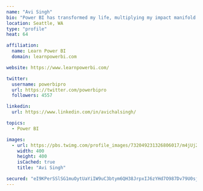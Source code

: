 ```yaml
---
name: "Avi Singh"
bio: "Power BI has transformed my life, multiplying my impact manifold. Now I am on a mission to spread the word and share the knowledge"
location: Seattle, WA
type: "profile"
heat: 64

affiliation:
  name: Learn Power BI
  domain: learnpowerbi.com

website: https://www.learnpowerbi.com/

twitter:
  username: powerbipro
  url: https://twitter.com/powerbipro
  followers: 4557

linkedin:
  url: https://www.linkedin.com/in/avichalsingh/

topics:
  - Power BI

images:
  - url: https://pbs.twimg.com/profile_images/732049231326806017/m4jUj2Lu_400x400.jpg
    width: 400
    height: 400
    isCached: true
    title: "Avi Singh"

secured: "eI9KPerSSlSG1muOytUaYiIW9uC3btym6QH38JrpxIJ6zYHd7O987Dv79U0sjMd44MukDZAZGFZtInRcmYdmn/9GZsJz3EQTWh6ydWHigDM6DMoJgI7ofRfGb8ck2jgGoj8wX1P6f8AhkQk/I5Jxnm6evrPklUqHIuyII53wjrSi0l/YacClTY4bVc5bxzGDt3Gds7JWBw9LJiKnzKW9tJX/6ckp269LMnJo1ZAgjeshgGGXXWE45WXEZi1eCMgoq6wZdyTHkuHOcQz1BCAz3FKZu2IKe/TQ36TPXJNJY4fO6KGByLKdXLFsLoW0l4jYJcvuO69UeDQltK+ZPWFhgKo0S0FxVnq40nLbCXfbZV6wZsCTls5rV36JUkdD5jEjB9GMkD5qnhP8sBPts5wwMqMCmxusLUVWWtySUBpUVJ4=;ZBSLKfuptUHAr59VETMeAA=="
---
```


